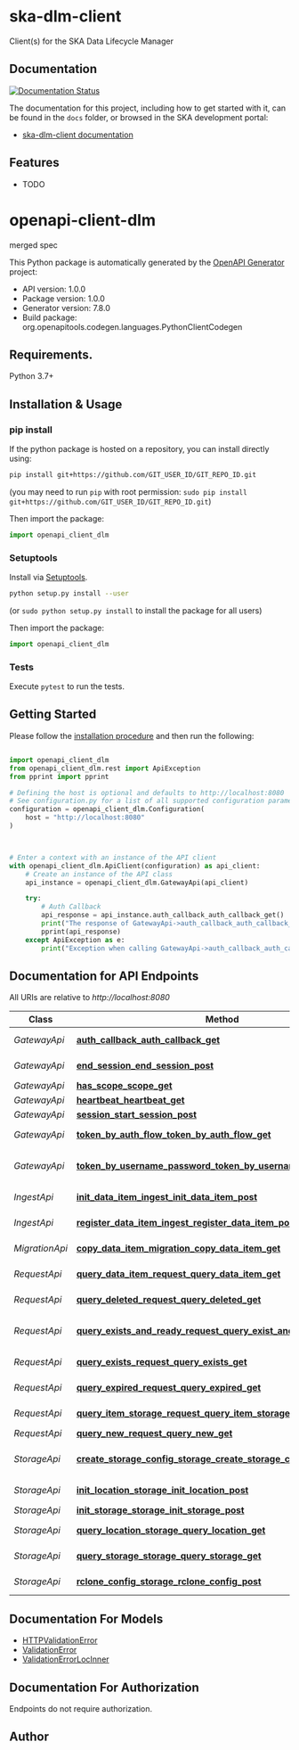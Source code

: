 # ska-dlm-client

Client(s) for the SKA Data Lifecycle Manager


## Documentation

[![Documentation Status](https://readthedocs.org/projects/ska-telescope-ska-dlm-client/badge/?version=latest)](https://developer.skao.int/projects/ska-dlm-client/en/latest/?badge=latest)

The documentation for this project, including how to get started with it, can be found in the `docs` folder, or browsed in the SKA development portal:

* [ska-dlm-client documentation](https://developer.skatelescope.org/projects/ska-dlm-client/en/latest/index.html "SKA Developer Portal: ska-dlm-client documentation")

## Features

* TODO



# openapi-client-dlm
merged spec

This Python package is automatically generated by the [OpenAPI Generator](https://openapi-generator.tech) project:

- API version: 1.0.0
- Package version: 1.0.0
- Generator version: 7.8.0
- Build package: org.openapitools.codegen.languages.PythonClientCodegen

## Requirements.

Python 3.7+

## Installation & Usage
### pip install

If the python package is hosted on a repository, you can install directly using:

```sh
pip install git+https://github.com/GIT_USER_ID/GIT_REPO_ID.git
```
(you may need to run `pip` with root permission: `sudo pip install git+https://github.com/GIT_USER_ID/GIT_REPO_ID.git`)

Then import the package:
```python
import openapi_client_dlm
```

### Setuptools

Install via [Setuptools](http://pypi.python.org/pypi/setuptools).

```sh
python setup.py install --user
```
(or `sudo python setup.py install` to install the package for all users)

Then import the package:
```python
import openapi_client_dlm
```

### Tests

Execute `pytest` to run the tests.

## Getting Started

Please follow the [installation procedure](#installation--usage) and then run the following:

```python

import openapi_client_dlm
from openapi_client_dlm.rest import ApiException
from pprint import pprint

# Defining the host is optional and defaults to http://localhost:8080
# See configuration.py for a list of all supported configuration parameters.
configuration = openapi_client_dlm.Configuration(
    host = "http://localhost:8080"
)



# Enter a context with an instance of the API client
with openapi_client_dlm.ApiClient(configuration) as api_client:
    # Create an instance of the API class
    api_instance = openapi_client_dlm.GatewayApi(api_client)

    try:
        # Auth Callback
        api_response = api_instance.auth_callback_auth_callback_get()
        print("The response of GatewayApi->auth_callback_auth_callback_get:\n")
        pprint(api_response)
    except ApiException as e:
        print("Exception when calling GatewayApi->auth_callback_auth_callback_get: %s\n" % e)

```

## Documentation for API Endpoints

All URIs are relative to *http://localhost:8080*

Class | Method | HTTP request | Description
------------ | ------------- | ------------- | -------------
*GatewayApi* | [**auth_callback_auth_callback_get**](docs/GatewayApi.md#auth_callback_auth_callback_get) | **GET** /auth_callback | Auth Callback
*GatewayApi* | [**end_session_end_session_post**](docs/GatewayApi.md#end_session_end_session_post) | **POST** /end_session | End Session
*GatewayApi* | [**has_scope_scope_get**](docs/GatewayApi.md#has_scope_scope_get) | **GET** /scope | Has Scope
*GatewayApi* | [**heartbeat_heartbeat_get**](docs/GatewayApi.md#heartbeat_heartbeat_get) | **GET** /heartbeat | Heartbeat
*GatewayApi* | [**session_start_session_post**](docs/GatewayApi.md#session_start_session_post) | **POST** /start_session | Session
*GatewayApi* | [**token_by_auth_flow_token_by_auth_flow_get**](docs/GatewayApi.md#token_by_auth_flow_token_by_auth_flow_get) | **GET** /token_by_auth_flow | Token By Auth Flow
*GatewayApi* | [**token_by_username_password_token_by_username_password_get**](docs/GatewayApi.md#token_by_username_password_token_by_username_password_get) | **GET** /token_by_username_password | Token By Username Password
*IngestApi* | [**init_data_item_ingest_init_data_item_post**](docs/IngestApi.md#init_data_item_ingest_init_data_item_post) | **POST** /ingest/init_data_item | Init Data Item
*IngestApi* | [**register_data_item_ingest_register_data_item_post**](docs/IngestApi.md#register_data_item_ingest_register_data_item_post) | **POST** /ingest/register_data_item | Register Data Item
*MigrationApi* | [**copy_data_item_migration_copy_data_item_get**](docs/MigrationApi.md#copy_data_item_migration_copy_data_item_get) | **GET** /migration/copy_data_item | Copy Data Item
*RequestApi* | [**query_data_item_request_query_data_item_get**](docs/RequestApi.md#query_data_item_request_query_data_item_get) | **GET** /request/query_data_item | Query Data Item
*RequestApi* | [**query_deleted_request_query_deleted_get**](docs/RequestApi.md#query_deleted_request_query_deleted_get) | **GET** /request/query_deleted | Query Deleted
*RequestApi* | [**query_exists_and_ready_request_query_exist_and_ready_get**](docs/RequestApi.md#query_exists_and_ready_request_query_exist_and_ready_get) | **GET** /request/query_exist_and_ready | Query Exists And Ready
*RequestApi* | [**query_exists_request_query_exists_get**](docs/RequestApi.md#query_exists_request_query_exists_get) | **GET** /request/query_exists | Query Exists
*RequestApi* | [**query_expired_request_query_expired_get**](docs/RequestApi.md#query_expired_request_query_expired_get) | **GET** /request/query_expired | Query Expired
*RequestApi* | [**query_item_storage_request_query_item_storage_get**](docs/RequestApi.md#query_item_storage_request_query_item_storage_get) | **GET** /request/query_item_storage | Query Item Storage
*RequestApi* | [**query_new_request_query_new_get**](docs/RequestApi.md#query_new_request_query_new_get) | **GET** /request/query_new | Query New
*StorageApi* | [**create_storage_config_storage_create_storage_config_post**](docs/StorageApi.md#create_storage_config_storage_create_storage_config_post) | **POST** /storage/create_storage_config | Create Storage Config
*StorageApi* | [**init_location_storage_init_location_post**](docs/StorageApi.md#init_location_storage_init_location_post) | **POST** /storage/init_location | Init Location
*StorageApi* | [**init_storage_storage_init_storage_post**](docs/StorageApi.md#init_storage_storage_init_storage_post) | **POST** /storage/init_storage | Init Storage
*StorageApi* | [**query_location_storage_query_location_get**](docs/StorageApi.md#query_location_storage_query_location_get) | **GET** /storage/query_location | Query Location
*StorageApi* | [**query_storage_storage_query_storage_get**](docs/StorageApi.md#query_storage_storage_query_storage_get) | **GET** /storage/query_storage | Query Storage
*StorageApi* | [**rclone_config_storage_rclone_config_post**](docs/StorageApi.md#rclone_config_storage_rclone_config_post) | **POST** /storage/rclone_config | Rclone Config


## Documentation For Models

- [HTTPValidationError](docs/HTTPValidationError.md)
- [ValidationError](docs/ValidationError.md)
- [ValidationErrorLocInner](docs/ValidationErrorLocInner.md)


<a id="documentation-for-authorization"></a>
## Documentation For Authorization

Endpoints do not require authorization.


## Author

